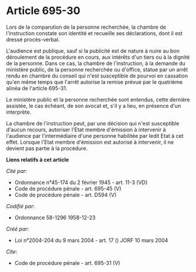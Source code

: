 # Article 695-30

Lors de la comparution de la personne recherchée, la chambre de l'instruction constate son identité et recueille ses
déclarations, dont il est dressé procès-verbal. 

L'audience est publique, sauf si la publicité est de nature à nuire au bon déroulement de la procédure en cours, aux intérêts
d'un tiers ou à la dignité de la personne. Dans ce cas, la chambre de l'instruction, à la demande du ministère public, de la
personne recherchée ou d'office, statue par un arrêt rendu en chambre du conseil qui n'est susceptible de pourvoi en
cassation qu'en même temps que l'arrêt autorise la remise prévue par le quatrième alinéa de l'article 695-31. 

Le ministère public et la personne recherchée sont entendus, cette dernière assistée, le cas échéant, de son avocat et, s'il
y a lieu, en présence d'un interprète. 

La chambre de l'instruction peut, par une décision qui n'est susceptible d'aucun recours, autoriser l'Etat membre d'émission
à intervenir à l'audience par l'intermédiaire d'une personne habilitée par ledit Etat à cet effet. Lorsque l'Etat membre
d'émission est autorisé à intervenir, il ne devient pas partie à la procédure.

**Liens relatifs à cet article**

_Cité par_:

  - Ordonnance n°45-174 du 2 février 1945 - art. 11-3 (VD)
  - Code de procédure pénale - art. 695-45 (V)
  - Code de procédure pénale - art. D594 (V)

_Codifié par_:

  - Ordonnance 58-1296 1958-12-23

_Créé par_:

  - Loi n°2004-204 du 9 mars 2004 - art. 17 () JORF 10 mars 2004

_Cite_:

  - Code de procédure pénale - art. 695-31 (V)
